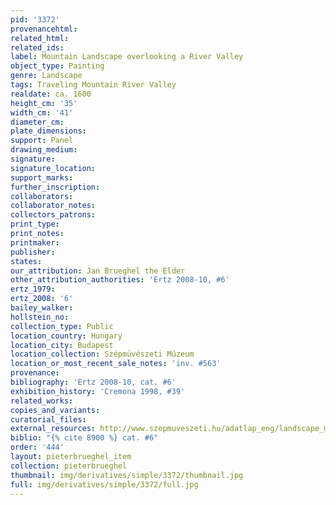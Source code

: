 ```yaml
---
pid: '3372'
provenancehtml:
related_html:
related_ids:
label: Mountain Landscape overlooking a River Valley
object_type: Painting
genre: Landscape
tags: Traveling Mountain River Valley
realdate: ca. 1600
height_cm: '35'
width_cm: '41'
diameter_cm:
plate_dimensions:
support: Panel
drawing_medium:
signature:
signature_location:
support_marks:
further_inscription:
collaborators:
collaborator_notes:
collectors_patrons:
print_type:
print_notes:
printmaker:
publisher:
states:
our_attribution: Jan Brueghel the Elder
other_attribution_authorities: 'Ertz 2008-10, #6'
ertz_1979:
ertz_2008: '6'
bailey_walker:
hollstein_no:
collection_type: Public
location_country: Hungary
location_city: Budapest
location_collection: Szépmüvészeti Múzeum
location_or_most_recent_sale_notes: 'inv. #563'
provenance:
bibliography: 'Ertz 2008-10, cat. #6'
exhibition_history: 'Cremona 1998, #39'
related_works:
copies_and_variants:
curatorial_files:
external_resources: http://www.szepmuveszeti.hu/adatlap_eng/landscape_mountainous_landscape_with_9452
biblio: "{% cite 8900 %} cat. #6"
order: '444'
layout: pieterbrueghel_item
collection: pieterbrueghel
thumbnail: img/derivatives/simple/3372/thumbnail.jpg
full: img/derivatives/simple/3372/full.jpg
---
```


